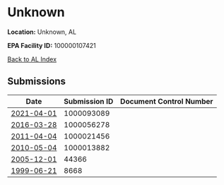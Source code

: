 # Unknown

**Location:** Unknown, AL

**EPA Facility ID:** 100000107421

[Back to AL Index](../../index.md)

## Submissions

| Date | Submission ID | Document Control Number |
|------|--------------|-------------------------|
| [2021-04-01](submissions/1000093089.md) | 1000093089 |  |
| [2016-03-28](submissions/1000056278.md) | 1000056278 |  |
| [2011-04-04](submissions/1000021456.md) | 1000021456 |  |
| [2010-05-04](submissions/1000013882.md) | 1000013882 |  |
| [2005-12-01](submissions/44366.md) | 44366 |  |
| [1999-06-21](submissions/8668.md) | 8668 |  |
